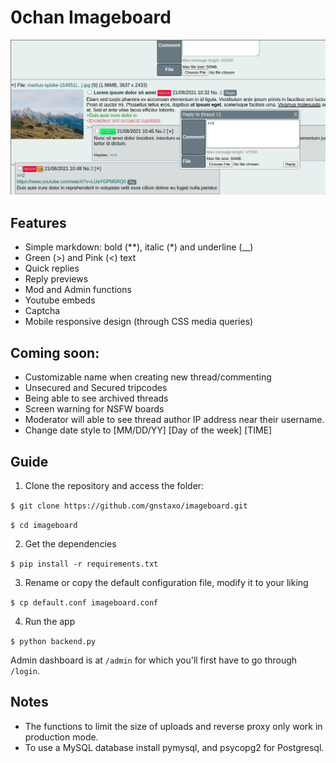 # 0chan Imageboard
![Screenshot](screenshot.png)

## Features
- Simple markdown: bold (**), italic (*) and underline (__)
- Green (>) and Pink (<) text
- Quick replies
- Reply previews
- Mod and Admin functions
- Youtube embeds
- Captcha
- Mobile responsive design (through CSS media queries)

## Coming soon:
- Customizable name when creating new thread/commenting
- Unsecured and Secured tripcodes
- Being able to see archived threads
- Screen warning for NSFW boards
- Moderator will able to see thread author IP address near their username. 
- Change date style to [MM/DD/YY] [Day of the week] [TIME]

## Guide
1. Clone the repository and access the folder:

`$ git clone https://github.com/gnstaxo/imageboard.git`

`$ cd imageboard`

2. Get the dependencies

`$ pip install -r requirements.txt`

3. Rename or copy the default configuration file, modify it to your liking

`$ cp default.conf imageboard.conf`

4. Run the app

`$ python backend.py`

Admin dashboard is at `/admin` for which you'll first have to go through `/login`.

## Notes
- The functions to limit the size of uploads and reverse proxy only work in production mode.
- To use a MySQL database install pymysql, and psycopg2 for Postgresql.
